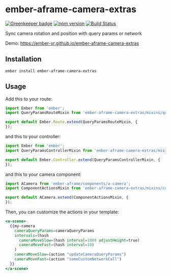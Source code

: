 # ember-aframe-camera-extras

[![Greenkeeper badge](https://badges.greenkeeper.io/ember-vr/ember-aframe-camera-extras.svg)](https://greenkeeper.io/)
[![npm version](https://badge.fury.io/js/ember-aframe-camera-extras.svg)](https://badge.fury.io/js/ember-aframe-camera-extras)
[![Build Status](https://travis-ci.org/ember-vr/ember-aframe-camera-extras.svg?branch=master)](https://travis-ci.org/ember-vr/ember-aframe-camera-extras)

Sync camera rotation and position with query params or network

Demo: https://ember-vr.github.io/ember-aframe-camera-extras

## Installation

`ember install ember-aframe-camera-extras`

## Usage

Add this to your route:

```js
import Ember from 'ember';
import QueryParamsRouteMixin from 'ember-aframe-camera-extras/mixins/query-params-route';

export default Ember.Route.extend(QueryParamsRouteMixin, {
});
```

and this to your controller:

```js
import Ember from 'ember';
import QueryParamsControllerMixin from 'ember-aframe-camera-extras/mixins/query-params-controller';

export default Ember.Controller.extend(QueryParamsControllerMixin, {
});
```

and this to your camera component:

```js
import ACamera from 'ember-aframe/components/a-camera';
import ComponentActionsMixin from 'ember-aframe-camera-extras/mixins/component-actions';

export default ACamera.extend(ComponentActionsMixin, {
});
```

Then, you can customize the actions in your template:

```hbs
<a-scene>
  {{my-camera
    cameraQueryParams=cameraQueryParams
    intervals=(hash
      cameraMoveSlow=(hash interval=1000 adjustHeight=true)
      cameraMoveFast=(hash interval=10)
    )
    cameraMoveSlow=(action "updateCameraQueryParams")
    cameraMoveFast=(action "someCustomNetworkCall")
  }}
</a-scene>
```
